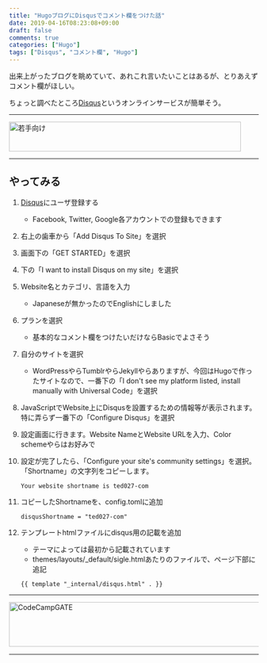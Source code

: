 ```yaml
---
title: "HugoブログにDisqusでコメント欄をつけた話"
date: 2019-04-16T08:23:08+09:00
draft: false
comments: true
categories: ["Hugo"]
tags: ["Disqus", "コメント欄", "Hugo"]
---
```


出来上がったブログを眺めていて、あれこれ言いたいことはあるが、とりあえずコメント欄がほしい。

ちょっと調べたところ[Disqus](https://help.disqus.com/)というオンラインサービスが簡単そう。

 <!--more-->

 ___

 <a href="https://t.afi-b.com/visit.php?guid=ON&a=z10341W-l353325a&p=J690746r" target="_blank" rel="nofollow"><img src="https://www.afi-b.com/upload_image/10341-1547340072-3.jpg" width="468" height="60" style="border:none;" alt="若手向け" /></a><img src="https://t.afi-b.com/lead/z10341W/J690746r/l353325a" width="1" height="1" style="border:none;" />

___

## やってみる

1. [Disqus](https://help.disqus.com/)にユーザ登録する
    - Facebook, Twitter, Google各アカウントでの登録もできます

2. 右上の歯車から「Add Disqus To Site」を選択

3. 画面下の「GET STARTED」を選択

4. 下の「I want to install Disqus on my site」を選択

5. Website名とカテゴリ、言語を入力
    - Japaneseが無かったのでEnglishにしました

6. プランを選択
    - 基本的なコメント欄をつけたいだけならBasicでよさそう

7. 自分のサイトを選択
    - WordPressやらTumblrやらJekyllやらありますが、今回はHugoで作ったサイトなので、一番下の「I don't see my platform listed, install manually with Universal Code」を選択

8. JavaScriptでWebsite上にDisqusを設置するための情報等が表示されます。特に弄らず一番下の「Configure Disqus」を選択

9. 設定画面に行きます。Website NameとWebsite URLを入力、Color schemeやらはお好みで

10. 設定が完了したら、「Configure your site's community settings」を選択。「Shortname」の文字列をコピーします。

    ```
    Your website shortname is ted027-com
    ```

11. コピーしたShortnameを、config.tomlに追加

    ```
    disqusShortname = "ted027-com"
    ```

12. テンプレートhtmlファイルにdisqus用の記載を追加
    - テーマによっては最初から記載されています
    - themes/layouts/_default/sigle.htmlあたりのファイルで、ページ下部に追記

    ```
    {{ template "_internal/disqus.html" . }}
    ```

___

<a href="https://t.afi-b.com/visit.php?guid=ON&a=99886h-W336947J&p=J690746r" target="_blank" rel="nofollow"><img src="https://www.afi-b.com/upload_image/9886-1534983315-3.jpg" width="728" height="90" style="border:none;" alt="CodeCampGATE" /></a><img src="https://t.afi-b.com/lead/99886h/J690746r/W336947J" width="1" height="1" style="border:none;" />

___
